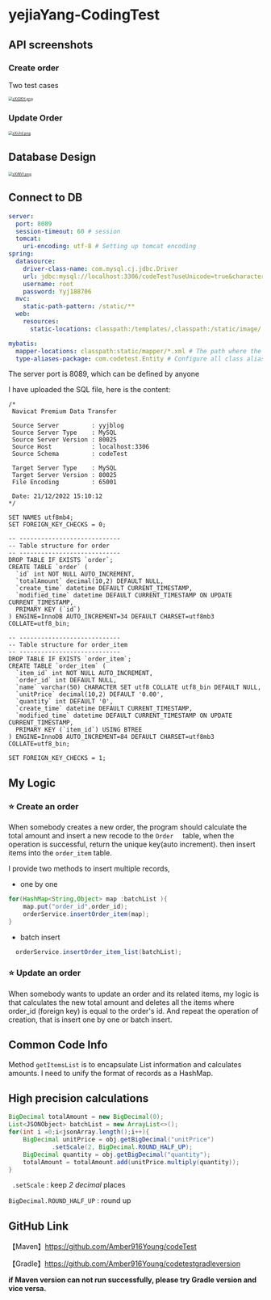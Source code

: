 # yejiaYang-CodingTest

## API screenshots

### Create order  

Two test cases

[<img src="https://s1.ax1x.com/2022/12/21/zXiGKH.png" alt="zXiGKH.png" style="zoom:50%;" />](https://imgse.com/i/zXiGKH)



### Update Order 

[<img src="https://s1.ax1x.com/2022/12/21/zXiJrd.png" alt="zXiJrd.png" style="zoom:50%;" />](https://imgse.com/i/zXiJrd)

## **Database Design**

[<img src="https://s1.ax1x.com/2022/12/21/zXiNVI.png" alt="zXiNVI.png" style="zoom:50%;" />](https://imgse.com/i/zXiNVI)

## Connect to DB

```yaml
server:
  port: 8089
  session-timeout: 60 # session
  tomcat:
    uri-encoding: utf-8 # Setting up tomcat encoding
spring:
  datasource:
    driver-class-name: com.mysql.cj.jdbc.Driver
    url: jdbc:mysql://localhost:3306/codeTest?useUnicode=true&characterEncoding=utf8&characterSetResults=utf8&useSSL=false&allowPublicKeyRetrieval=true&rewriteBatchedStatements=true
    username: root
    password: Yyj188706
  mvc:
    static-path-pattern: /static/**
  web:
    resources:
      static-locations: classpath:/templates/,classpath:/static/image/,classpath:/static/,classpath:/mapper/

mybatis:
  mapper-locations: classpath:static/mapper/*.xml # The path where the configuration mapper file is located
  type-aliases-package: com.codetest.Entity # Configure all class aliases under this package
```

The server port is 8089, which can be defined by anyone

I have uploaded the SQL file, here is the content:

```mysql
/*
 Navicat Premium Data Transfer

 Source Server         : yyjblog
 Source Server Type    : MySQL
 Source Server Version : 80025
 Source Host           : localhost:3306
 Source Schema         : codeTest

 Target Server Type    : MySQL
 Target Server Version : 80025
 File Encoding         : 65001

 Date: 21/12/2022 15:10:12
*/

SET NAMES utf8mb4;
SET FOREIGN_KEY_CHECKS = 0;

-- ----------------------------
-- Table structure for order
-- ----------------------------
DROP TABLE IF EXISTS `order`;
CREATE TABLE `order` (
  `id` int NOT NULL AUTO_INCREMENT,
  `totalAmount` decimal(10,2) DEFAULT NULL,
  `create_time` datetime DEFAULT CURRENT_TIMESTAMP,
  `modified_time` datetime DEFAULT CURRENT_TIMESTAMP ON UPDATE CURRENT_TIMESTAMP,
  PRIMARY KEY (`id`)
) ENGINE=InnoDB AUTO_INCREMENT=34 DEFAULT CHARSET=utf8mb3 COLLATE=utf8_bin;

-- ----------------------------
-- Table structure for order_item
-- ----------------------------
DROP TABLE IF EXISTS `order_item`;
CREATE TABLE `order_item` (
  `item_id` int NOT NULL AUTO_INCREMENT,
  `order_id` int DEFAULT NULL,
  `name` varchar(50) CHARACTER SET utf8 COLLATE utf8_bin DEFAULT NULL,
  `unitPrice` decimal(10,2) DEFAULT '0.00',
  `quantity` int DEFAULT '0',
  `create_time` datetime DEFAULT CURRENT_TIMESTAMP,
  `modified_time` datetime DEFAULT CURRENT_TIMESTAMP ON UPDATE CURRENT_TIMESTAMP,
  PRIMARY KEY (`item_id`) USING BTREE
) ENGINE=InnoDB AUTO_INCREMENT=84 DEFAULT CHARSET=utf8mb3 COLLATE=utf8_bin;

SET FOREIGN_KEY_CHECKS = 1;

```

## My Logic

### ⭐️ Create an order

When somebody creates a new order, the program should calculate the total amount and insert a new recode to the `Order  ` table, when the operation is successful, return the unique key(auto increment). then insert items into the `order_item` table.

I provide two methods to insert multiple records,

-  one by one 

```java
for(HashMap<String,Object> map :batchList ){
    map.put("order_id",order_id);
    orderService.insertOrder_item(map);
}
```

-  batch insert

```java
  orderService.insertOrder_item_list(batchList);
```



### ⭐️ Update an order

When somebody wants to update an order and its related items, my logic is that calculates the new total amount and deletes all the items where order_id (foreign key) is equal to the order's id. And repeat the operation of creation, that is insert one by one or batch insert.

## Common Code Info

Method `getItemsList` is to encapsulate List information and calculates amounts. I need to unify the format of records as a HashMap.

## High precision calculations

```java
BigDecimal totalAmount = new BigDecimal(0);
List<JSONObject> batchList = new ArrayList<>();
for(int i =0;i<jsonArray.length();i++){
    BigDecimal unitPrice = obj.getBigDecimal("unitPrice")
            .setScale(2, BigDecimal.ROUND_HALF_UP);
    BigDecimal quantity = obj.getBigDecimal("quantity");
    totalAmount = totalAmount.add(unitPrice.multiply(quantity));
}
```

` .setScale` :  keep *2 decimal* places

`BigDecimal.ROUND_HALF_UP` : round up 



## GitHub Link

【Maven】https://github.com/Amber916Young/codeTest

【Gradle】https://github.com/Amber916Young/codetestgradleversion

**if Maven version can not run successfully, please try Gradle version and vice versa.**
